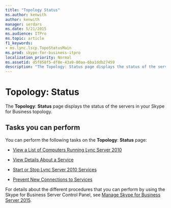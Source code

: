 ```yaml
---
title: "Topology Status"
ms.author: kenwith
author: kenwith
manager: serdars
ms.date: 5/21/2015
ms.audience: ITPro
ms.topic: article
f1_keywords:
- ms.lync.lscp.TopoStatusMain
ms.prod: skype-for-business-itpro
localization_priority: Normal
ms.assetid: d5f858f5-df8e-43a9-80aa-6ba1ddb27459
description: "The Topology: Status page displays the status of the servers in your Skype for Business topology."
---
```


# Topology: Status
 
The **Topology**: **Status** page displays the status of the servers in your Skype for Business topology.
  
## Tasks you can perform

You can perform the following tasks on the **Topology**: **Status** page:
  
- [View a List of Computers Running Lync Server 2010](http://technet.microsoft.com/library/44eeec27-8b99-44f0-b0bd-622c12393d34.aspx)
    
- [View Details About a Service](http://technet.microsoft.com/library/bc8e8202-cd68-47e4-95b2-bb36e51cc124.aspx)
    
- [Start or Stop Lync Server 2010 Services](http://technet.microsoft.com/library/1c70b4ec-9de5-4f7a-a3c9-c0eb76710505.aspx)
    
- [Prevent New Connections to Services](http://technet.microsoft.com/library/977dcc5c-2aac-48ef-86a1-a8d47b4d9e74.aspx)
    
For details about the different procedures that you can perform by using the Skype for Business Server Control Panel, see [Manage Skype for Business Server 2015](../../manage/manage.md).
  

